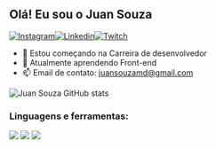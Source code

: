 ## Olá! Eu sou o Juan Souza

[![Instagram](https://img.shields.io/badge/Instagram-E4405F?style=for-the-badge&logo=instagram&logoColor=white
)](https://www.instagram.com/juansouzamd/)[![Linkedin](https://img.shields.io/badge/LinkedIn-0077B5?style=for-the-badge&logo=linkedin&logoColor=white)](https://www.linkedin.com/in/juansouzamd/)[![Twitch](https://img.shields.io/badge/Twitch-9146FF?style=for-the-badge&logo=twitch&logoColor=white)](https://www.twitch.tv/skyl4z)

- 🔭 Estou começando na Carreira de desenvolvedor
- 🌱 Atualmente aprendendo Front-end
- 📫  Email de contato: juansouzamd@gmail.com

![Juan Souza GitHub stats](https://github-readme-stats.vercel.app/api?username=juansouzamd&show_icons=true&theme=dracula)

### Linguagens e ferramentas:

<p align="left"> 
<img src="https://img.shields.io/badge/HTML5-E34F26?style=for-the-badge&logo=html5&logoColor=white" />
<img src="https://img.shields.io/badge/CSS3-1572B6?style=for-the-badge&logo=css3&logoColor=white" />
<img src="https://img.shields.io/badge/JavaScript-F7DF1E?style=for-the-badge&logo=javascript&logoColor=black" />
</p>
